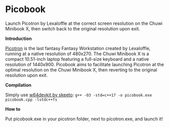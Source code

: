 # Picobook
Launch Picotron by Lexaloffle at the correct screen resolution on the Chuwi Minibook X, then switch back to the original resolution upon exit.


**Introduction**

[Picotron](https://www.lexaloffle.com/picotron.php) is the last fantasy Fantasy Workstation created by Lexaloffle, running at a native resolution of 480x270. The Chuwi Minibook X is a compact 10.51-inch laptop featuring a full-size keyboard and a native resolution of 1440x900. Picobook aims to facilitate launching Picotron at the optimal resolution on the Chuwi Minibook X, then reverting to the original resolution upon exit.


**Compilation**

Simply use [w64devkit by skeeto](https://github.com/skeeto/w64devkit): ```g++ -O3 -std=c++17 -o picobook.exe picobook.cpp -lstdc++fs```


**How to**

Put picobook.exe in your picotron folder, next to picotron.exe, and launch it!
